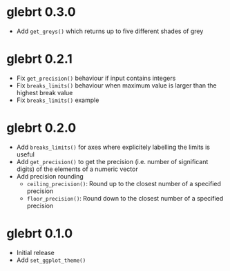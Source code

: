 # glebrt 0.3.0
- Add `get_greys()` which returns up to five different shades of grey

# glebrt 0.2.1

- Fix `get_precision()` behaviour if input contains integers
- Fix `breaks_limits()` behaviour when maximum value is larger than the highest break value
- Fix `breaks_limits()` example

# glebrt 0.2.0

- Add `breaks_limits()` for axes where explicitely labelling the limits is useful
- Add `get_precision()` to get the precision (i.e. number of significant digits) of the elements of a numeric vector
- Add precision rounding
  - `ceiling_precision()`: Round up to the closest number of a specified precision
  - `floor_precision()`: Round down to the closest number of a specified precision

# glebrt 0.1.0

- Initial release
- Add `set_ggplot_theme()`
